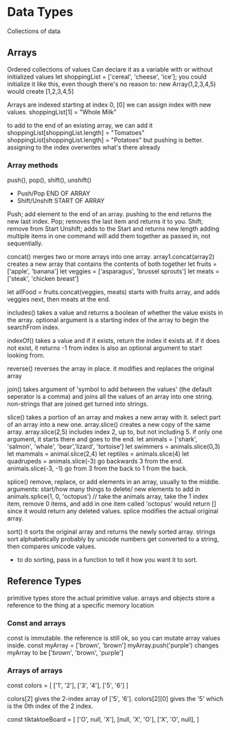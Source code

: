 # Data Types

Collections of data

## Arrays

Ordered collections of values
Can declare it as a variable with or without initialized values
let shoppingList = ['cereal', 'cheese', 'ice'];
you could initialize it like this, even though there's no reason to:
new Array(1,2,3,4,5) would create [1,2,3,4,5]

Arrays are indexed starting at index 0, [0]
we can assign index with new values.
shoppingList[1] = "Whole Milk"

to add to the end of an existing array, we can add it
shoppingList[shoppingList.length] = "Tomatoes"
shoppingList[shoppingList.length] = "Potatoes"
but pushing is better. assigning to the index overwrites what's there already

### Array methods

push(), pop(), shift(), unshift()

- Push/Pop END OF ARRAY
- Shift/Unshift START OF ARRAY

Push; add element to the end of an array. pushing to the end returns the new last index.
Pop; removes the last item and returns it to you.
Shift; remove from Start
Unshift; adds to the Start and returns new length
adding multiple items in one command will add them together as passed in, not sequentially.

concat()
merges two or more arrays into one array.
array1.concat(array2) creates a new array that contains the contents of both together
let fruits = ['apple', 'banana']
let veggies = ['asparagus', 'brussel sprouts']
let meats = ['steak', 'chicken breast']

let allFood = fruits.concat(veggies, meats)
starts with fruits array, and adds veggies next, then meats at the end.

includes()
takes a value and returns a boolean of whether the value exists in the array.
optional argument is a starting index of the array to begin the searchFrom index.

indexOf()
takes a value and if it exists, return the index it exists at.
if it does not exist, it returns -1
from index is also an optional argument to start looking from.

reverse()
reverses the array in place. it modifies and replaces the original array

join()
takes argument of 'symbol to add between the values' (the default seperator is a comma) and joins all the values of an array into one string.
non-strings that are joined get turned into strings.

slice()
takes a portion of an array and makes a new array with it. select part of an array into a new one.
array.slice() creates a new copy of the same array.
array.slice(2,5) includes index 2, up to, but not including 5.
if only one argument, it starts there and goes to the end.
let animals = ['shark', 'salmon', 'whale', 'bear','lizard', 'tortoise']
let swimmers = animals.slice(0,3)
let mammals = animal.slice(2,4)
let reptiles = animals.slice(4)
let quadrupeds = animals.slice(-3) go backwards 3 from the end.
animals.slice(-3, -1) go from 3 from the back to 1 from the back.

splice()
remove, replace, or add elements in an array, usually to the middle.
arguments: start/how many things to delete/ new elements to add in
animals.splice(1, 0, 'octopus') // take the animals array, take the 1 index item, remove 0 items, and add in one item called 'octopus'
would return [] since it would return any deleted values.
splice modifies the actual original array.

sort()
it sorts the original array and returns the newly sorted array.
strings sort alphabetically probably by unicode
numbers get converted to a string, then compares unicode values.

- to do sorting, pass in a function to tell it how you want it to sort.

## Reference Types

primitive types store the actual primitive value.
arrays and objects store a reference to the thing at a specific memory location

### Const and arrays

const is immutable.
the reference is still ok, so you can mutate array values inside.
const myArray = ['brown', 'brown']
myArray.push('purple') changes myArray to be ['brown', 'brown', 'purple']

### Arrays of arrays

const colors = [
['1', '2'],
['3', '4'],
['5', '6']
]

colors[2] gives the 2-index array of ['5', '6'].
colors[2][0] gives the '5' which is the 0th index of the 2 index.

const tiktaktoeBoard = [
['O', null, 'X'],
[null, 'X', 'O'],
['X', 'O', null],
]
